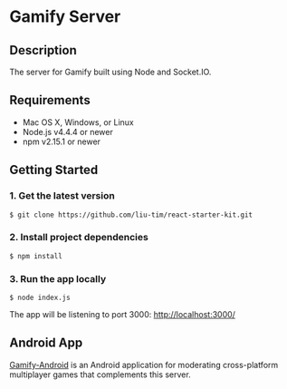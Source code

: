 # Gamify Server

## Description
The server for Gamify built using Node and Socket.IO.

## Requirements

- Mac OS X, Windows, or Linux
- Node.js v4.4.4 or newer
- npm v2.15.1 or newer


## Getting Started
### 1. Get the latest version

```
$ git clone https://github.com/liu-tim/react-starter-kit.git 
```

### 2. Install project dependencies

```
$ npm install
```

### 3. Run the app locally
```
$ node index.js 
```
The app will be listening to port 3000: [http://localhost:3000/](http://localhost:3080/)

## Android App
[Gamify-Android](https://github.com/benjaminlo/Gamify-Android) is an Android application for moderating cross-platform multiplayer games that complements this server. 

